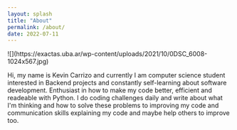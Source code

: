```yaml
---
layout: splash
title: "About"
permalink: /about/
date: 2022-07-11
---
```

<p aling="center">
![](https://exactas.uba.ar/wp-content/uploads/2021/10/0DSC_6008-1024x567.jpg)
</p>

Hi, my name is Kevin Carrizo and currently I am computer science student interested in Backend projects and constantly self-learning about software development.
Enthusiast in how to make my code better, efficient and readeable with Python.
I do coding challenges daily and write about what I'm thinking and how to solve these problems to improving my code and communication skills explaining my code and maybe help others to improve too.
